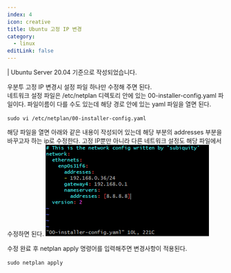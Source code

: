 ```yaml
---
index: 4
icon: creative
title: Ubuntu 고정 IP 변경
category:
  - linux
editLink: false
---
```


| Ubuntu Server 20.04 기준으로 작성되었습니다.

우분투 고정 IP 변경시 설정 파일 하나만 수정해 주면 된다.  
네트워크 설정 파일은 /etc/netplan 디렉토리 안에 있는 00-installer-config.yaml 파일이다. 파일이름이 다를 수도 있는데 해당 경로 안에 있는 yaml 파일을 열면 된다.

`sudo vi /etc/netplan/00-installer-config.yaml`

해당 파일을 열면 아래와 같은 내용이 작성되어 있는데 해당 부분의
addresses 부분을 바꾸고자 하는 ip로 수정한다.
고정 IP뿐만 아니라 다른 네트워크 설정도 해당 파일에서 수정하면 된다.
![우분투-고정ip변경](./img/우분투-고정ip변경.png)

수정 완료 후 netplan apply 명령어를 입력해주면 변경사항이 적용된다.

`sudo netplan apply`
